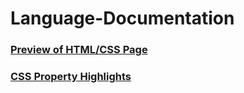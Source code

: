 # Language-Documentation
<h3><a href="">Preview of HTML/CSS Page</h3>
<h3>CSS Property Highlights</h3>
 
